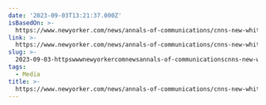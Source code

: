```yaml
---
date: '2023-09-03T13:21:37.000Z'
isBasedOn: >-
  https://www.newyorker.com/news/annals-of-communications/cnns-new-white-knight-mark-thompson
link: >-
  https://www.newyorker.com/news/annals-of-communications/cnns-new-white-knight-mark-thompson
slug: >-
  2023-09-03-httpswwwnewyorkercomnewsannals-of-communicationscnns-new-white-knight-mark-thompson
tags:
  - Media
title: >-
  https://www.newyorker.com/news/annals-of-communications/cnns-new-white-knight-mark-thompson
---
```


